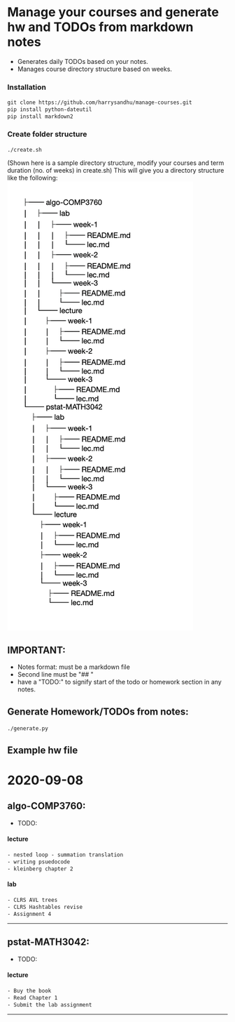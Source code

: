 # Manage your courses and generate hw and TODOs from markdown notes
* Generates daily TODOs based on your notes.
* Manages course directory structure based on weeks.

### Installation
``````````````
git clone https://github.com/harrysandhu/manage-courses.git
pip install python-dateutil
pip install markdown2
``````````````

### Create folder structure
```````````````
./create.sh
```````````````
(Shown here is a sample directory structure, modify your courses and term duration (no. of weeks) in create.sh)
This will give you a directory structure like the following:
<img src="https://raw.githubusercontent.com/harrysandhu/manage-courses/master/dir.png" />

## IMPORTANT:
- Notes format: must be a markdown file
- Second line must be "## <Date in any format>"
- have a "TODO:" to signify start of the todo or homework section in any notes.



## Generate Homework/TODOs from notes:
`````````````
./generate.py
`````````````

## Example hw file

# 2020-09-08
## algo-COMP3760:
- TODO: 
#### lecture
    - nested loop - summation translation
    - writing psuedocode
    - kleinberg chapter 2

#### lab
    - CLRS AVL trees
    - CLRS Hashtables revise
    - Assignment 4 

---------------------------
## pstat-MATH3042:
- TODO:
#### lecture
    - Buy the book
    - Read Chapter 1
    - Submit the lab assignment
    
---------------------------